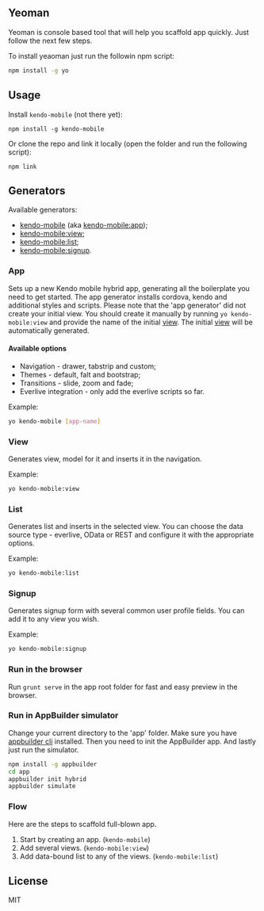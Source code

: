 ## Yeoman
Yeoman is console based tool that will help you scaffold app quickly. Just follow the next few steps.

To install yeaoman just run the followin npm script:

```bash
npm install -g yo
```

## Usage

Install `kendo-mobile` (not there yet):
```
npm install -g kendo-mobile
```
Or clone the repo and link it locally (open the folder and run the following script):

```
npm link
```

## Generators

Available generators:

* [kendo-mobile](#app) (aka [kendo-mobile:app](#app));
* [kendo-mobile:view](#view);
* [kendo-mobile:list](#list);
* [kendo-mobile:signup](#signup).

### App
Sets up a new Kendo mobile hybrid app, generating all the boilerplate you need to get started. The app generator  installs cordova, kendo and additional styles and scripts. Please note that the 'app generator' did not create your initial view. You should create it manually by running `yo kendo-mobile:view` and provide the name of the initial [view](#view). The initial [view](#view) will be automatically generated.

#### Available options
* Navigation - drawer, tabstrip and custom;
* Themes - default, falt and bootstrap;
* Transitions - slide, zoom and fade;
* Everlive integration - only add the everlive scripts so far.

Example:
```bash
yo kendo-mobile [app-name]
```

### View
Generates view, model for it and inserts it in the navigation.

Example:
```bash
yo kendo-mobile:view
```

### List
Generates list and inserts in the selected view. You can choose the data source type - everlive, OData or REST and configure it with the appropriate options.

Example:
```bash
yo kendo-mobile:list
```

### Signup
Generates signup form with several common user profile fields. You can add it to any view you wish.

Example:
```bash
yo kendo-mobile:signup
```


### Run in the browser 

Run `grunt serve` in the app root folder for fast and easy preview in the browser.

### Run in AppBuilder simulator

Change your current directory to the 'app' folder. Make sure you have [appbuilder cli](https://www.npmjs.org/package/appbuilder) installed. Then you need to init the AppBuilder app. And lastly just run the simulator.

```bash
npm install -g appbuilder
cd app
appbuilder init hybrid
appbuilder simulate
```


### Flow
Here are the steps to scaffold full-blown app.

1. Start by creating an app. (`kendo-mobile`)
2. Add several views. (`kendo-mobile:view`)
3. Add data-bound list to any of the views. (`kendo-mobile:list`)

## License

MIT
